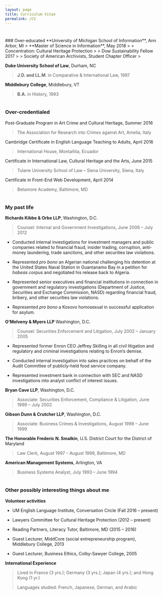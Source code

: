```yaml
---
layout: page
title: Curriculum Vitae
permalink: /CV
---
```


<div class="cv block" style="margin-top:40px"></div>
### Over-educated
**University of Michigan School of Information**, Ann Arbor, MI
> **Master of Science in Information**, May 2018
>
> Concentration: Cultural Heritage Protection
>
> Dow Sustainability Fellow 2017
>
> Society of American Archivists, Student Chapter Officer
>

**Duke University School of Law**, Durham, NC
> **J.D. and LL.M**. in Comparative & International Law, 1997
>

**Middlebury College**, Middlebury, VT

> **B.A.** in History, 1993


<div class="cv block" style="margin-top:40px"></div>

### Over-credentialed

Post-Graduate Program in Art Crime and Cultural Heritage, Summer 2016
> The Association for Research into Crimes against Art, Amelia, Italy
>

Cambridge Certificate in English Language Teaching to Adults, April 2016

> International House, Montañita, Ecuador
>

Certificate in International Law, Cultural Heritage and the Arts, June 2015

> Tulane University School of Law – Siena University, Siena, Italy
>

Certificate in Front-End Web Development, April 2014

> Betamore Academy, Baltimore, MD



<div class="cv block" style="margin-top:40px"></div>

### My past life

**Richards Kibbe & Orbe LLP**, Washington, D.C.

> Counsel: Internal and Government Investigations, June 2006 – July 2012

-   Conducted internal investigations for investment managers and public companies related to financial fraud, insider trading, corruption, anti-money laundering, trade sanctions, and other securities law violations.

-   Represented *pro bono* an Algerian national challenging his detention at the United States Naval Station in Guantanamo Bay in a petition for *habeas corpus* and negotiated his release back to Algeria.

-   Represented senior executives and financial institutions in connection in government and regulatory investigations (Department of Justice, Securities and Exchange Commission, NASD) regarding financial fraud, bribery, and other securities law violations.

-   Represented *pro bono* a Kosovo homosexual in successful application for asylum.

**O’Melveny & Myers LLP** Washington, D.C.

> Counsel: Securities Enforcement and Litigation, July 2002 – January 2005

-   Represented former Enron CEO Jeffrey Skilling in all civil litigation and regulatory and criminal investigations relating to Enron’s demise.

-   Conducted internal investigation into sales practices on behalf of the Audit Committee of publicly-held food service company.

-   Represented investment bank in connection with SEC and NASD investigations into analyst conflict of interest issues.

**Bryan Cave LLP**, Washington, D.C.

> Associate: Securities Enforcement, Compliance & Litigation, June 1999 – July 2002

**Gibson Dunn & Crutcher LLP**, Washington, D.C.

> Associate: Business Crimes & Investigations, August 1998 – June 1999

**The Honorable Frederic N. Smalkin**, U.S. District Court for the District of Maryland

> Law Clerk, August 1997 – August 1998, Baltimore, MD
>

**American Management Systems**, Arlington, VA

> Business Systems Analyst, July 1993 – June 1994


<div class="cv block" style="margin-top:40px"></div>

### Other possibly interesting things about me

**Volunteer activities**

-   UM English Language Institute, Conversation Circle (Fall 2016 – present)

-   Lawyers Committee for Cultural Heritage Protection (2012 – present)

-   Reading Partners, Literacy Tutor, Baltimore, MD (2015 – 2016)

-   Guest Lecturer, MiddCore (social entrepreneurship program), Middlebury College, 2013

-   Guest Lecturer, Business Ethics, Colby-Sawyer College, 2005

**International Experience**

> Lived in France (3 yrs.); Germany (3 yrs.); Japan (4 yrs.); and Hong Kong (1 yr.)
>
> Languages studied: French, Japanese, German, and Arabic
